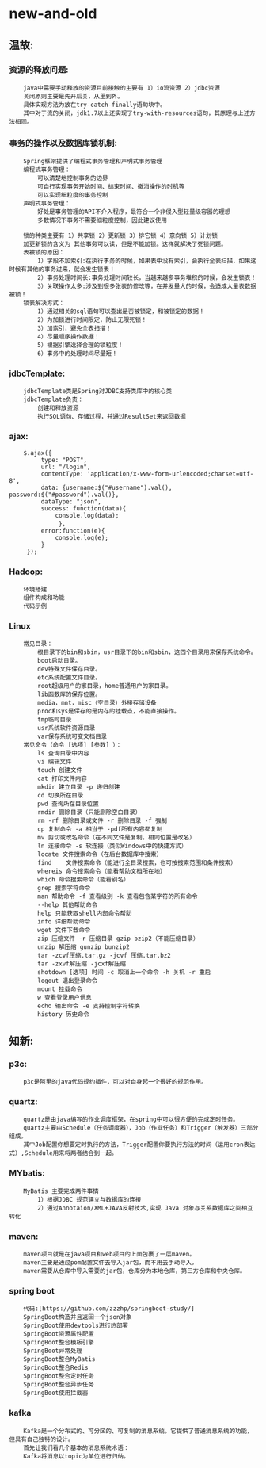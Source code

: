 # new-and-old  
## 温故:
### 资源的释放问题:
		java中需要手动释放的资源目前接触的主要有 1）io流资源 2）jdbc资源
		关闭原则主要是先开后关，从里到外。
		具体实现方法为放在try-catch-finally语句块中。
		其中对于流的关闭，jdk1.7以上还实现了try-with-resources语句，其原理与上述方法相同。
### 事务的操作以及数据库锁机制:
		Spring框架提供了编程式事务管理和声明式事务管理
		编程式事务管理：
			可以清楚地控制事务的边界
			可自行实现事务开始时间、结束时间、撤消操作的时机等
			可以实现细粒度的事务控制
		声明式事务管理：
			好处是事务管理的API不介入程序，最符合一个非侵入型轻量级容器的理想
			多数情况下事务不需要细粒度控制，因此建议使用

		锁的种类主要有 1）共享锁 2）更新锁 3）排它锁 4）意向锁 5）计划锁
		加更新锁的含义为 其他事务可以读，但是不能加锁。这样就解决了死锁问题。
		表被锁的原因：
			1）字段不加索引:在执行事务的时候，如果表中没有索引，会执行全表扫描，如果这时候有其他的事务过来，就会发生锁表！
			2）事务处理时间长:事务处理时间较长，当越来越多事务堆积的时候，会发生锁表！
			3）关联操作太多:涉及到很多张表的修改等，在并发量大的时候，会造成大量表数据被锁！
		锁表解决方式：
			1）通过相关的sql语句可以查出是否被锁定，和被锁定的数据！
			2）为加锁进行时间限定，防止无限死锁！
			3）加索引，避免全表扫描！
			4）尽量顺序操作数据！
			5）根据引擎选择合理的锁粒度！
			6）事务中的处理时间尽量短！
### jdbcTemplate:
		jdbcTemplate类是Spring对JDBC支持类库中的核心类
		jdbcTemplate负责：
			创建和释放资源
			执行SQL语句、存储过程，并通过ResultSet来返回数据
			
### ajax:
		$.ajax({  
		     type: "POST",  
		     url: "/login",  
		     contentType: 'application/x-www-form-urlencoded;charset=utf-8',  
		     data: {username:$("#username").val(), password:$("#password").val()},  
		     dataType: "json",  
		     success: function(data){  
				 console.log(data);  
			      }，  
		     error:function(e){  
				 console.log(e);  
		     }  
		 });  
### Hadoop:
		环境搭建
		组件构成和功能
		代码示例
### Linux
		常见目录：
			根目录下的bin和sbin，usr目录下的bin和sbin，这四个目录用来保存系统命令。
			boot启动目录。
			dev特殊文件保存目录。
			etc系统配置文件目录。
			root超级用户的家目录，home普通用户的家目录。
			lib函数库的保存位置。
			media，mnt，misc（空目录）外接存储设备
			proc和sys是保存的是内存的挂载点，不能直接操作。
			tmp临时目录
			usr系统软件资源目录
			var保存系统可变文档目录
		常见命令（命令 [选项] [参数] ）：
			ls 查询目录中内容
			vi 编辑文件
			touch 创建文件
			cat 打印文件内容
			mkdir 建立目录 -p 递归创建
			cd 切换所在目录
			pwd 查询所在目录位置
			rmdir 删除目录（只能删除空白目录）
			rm -rf 删除目录或文件 -r 删除目录 -f 强制
			cp 复制命令 -a 相当于 -pdf所有内容都复制
			mv 剪切或改名命令（在不同文件是复制，相同位置是改名）
			ln 连接命令 -s 软连接（类似Windows中的快捷方式）
			locate 文件搜索命令（在后台数据库中搜索）
			find	文件搜索命令（能进行全目录搜索，也可按搜索范围和条件搜索）
			whereis 命令搜索命令（能看帮助文档所在地）
			which 命令搜索命令（能看别名）
			grep 搜索字符命令
			man 帮助命令 -f 查看级别 -k 查看包含某字符的所有命令
			--help 其他帮助命令
			help 只能获取shell内部命令帮助
			info 详细帮助命令
			wget 文件下载命令
			zip 压缩文件 -r 压缩目录 gzip bzip2（不能压缩目录）
			unzip 解压缩 gunzip bunzip2
			tar -zcvf压缩.tar.gz -jcvf 压缩.tar.bz2
			tar -zxvf解压缩 -jcxf解压缩
			shotdown [选项] 时间 -c 取消上一个命令 -h 关机 -r 重启
			logout 退出登录命令
			mount 挂载命令
			w 查看登录用户信息 
			echo 输出命令 -e 支持控制字符转换
			history 历史命令
## 知新:
### p3c:
		p3c是阿里的java代码规约插件，可以对自身起一个很好的规范作用。
### quartz:
		quartz是由java编写的作业调度框架，在spring中可以很方便的完成定时任务。
		quartz主要由Schedule（任务调度器），Job（作业任务）和Trigger（触发器）三部分组成。
		其中Job配置你想要定时执行的方法，Trigger配置你要执行方法的时间（运用cron表达式）,Schedule用来将两者结合到一起。
### MYbatis:
		MyBatis 主要完成两件事情
			1）根据JDBC 规范建立与数据库的连接
			2）通过Annotaion/XML+JAVA反射技术,实现 Java 对象与关系数据库之间相互转化
### maven:
		maven项目就是在java项目和web项目的上面包裹了一层maven。
		maven主要是通过pom配置文件去导入jar包，而不用去手动导入。
		maven需要从仓库中导入需要的jar包，仓库分为本地仓库，第三方仓库和中央仓库。
### spring boot
		代码:[https://github.com/zzzhp/springboot-study/]
		SpringBoot构造并且返回一个json对象
		SpringBoot使用devtools进行热部署
		SpringBoot资源属性配置
		SpringBoot整合模板引擎
		SpringBoot异常处理
		SpringBoot整合MyBatis
		SpringBoot整合Redis
		SpringBoot整合定时任务
		SpringBoot整合异步任务
		SpringBoot使用拦截器
### kafka
		Kafka是一个分布式的、可分区的、可复制的消息系统。它提供了普通消息系统的功能，但具有自己独特的设计。
		首先让我们看几个基本的消息系统术语：
		Kafka将消息以topic为单位进行归纳。

